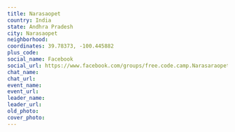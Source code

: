 ```yaml
---
title: Narasaopet
country: India
state: Andhra Pradesh
city: Narasaopet
neighborhood: 
coordinates: 39.78373, -100.445882
plus_code:
social_name: Facebook
social_url: https://www.facebook.com/groups/free.code.camp.Narasaraopet
chat_name:
chat_url:
event_name:
event_url:
leader_name:
leader_url:
old_photo: 
cover_photo:
---
```

